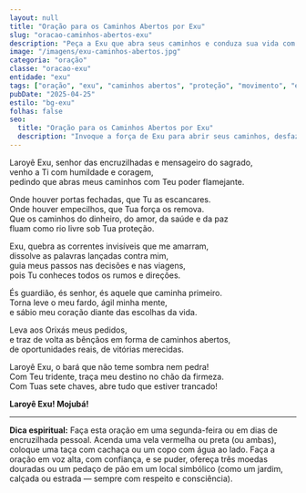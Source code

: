 ```yaml
---
layout: null
title: "Oração para os Caminhos Abertos por Exu"
slug: "oracao-caminhos-abertos-exu"
description: "Peça a Exu que abra seus caminhos e conduza sua vida com movimento, proteção e oportunidades."
image: "/imagens/exu-caminhos-abertos.jpg"
categoria: "oração"
classe: "oracao-exu"
entidade: "exu"
tags: ["oração", "exu", "caminhos abertos", "proteção", "movimento", "encruzilhada"]
pubDate: "2025-04-25"
estilo: "bg-exu"
folhas: false
seo:
  title: "Oração para os Caminhos Abertos por Exu"
  description: "Invoque a força de Exu para abrir seus caminhos, desfazer bloqueios e trazer fluidez à sua vida espiritual e material."
---
```


Laroyê Exu, senhor das encruzilhadas e mensageiro do sagrado,  
venho a Ti com humildade e coragem,  
pedindo que abras meus caminhos com Teu poder flamejante.  

Onde houver portas fechadas, que Tu as escancares.  
Onde houver empecilhos, que Tua força os remova.  
Que os caminhos do dinheiro, do amor, da saúde e da paz  
fluam como rio livre sob Tua proteção.  

Exu, quebra as correntes invisíveis que me amarram,  
dissolve as palavras lançadas contra mim,  
guia meus passos nas decisões e nas viagens,  
pois Tu conheces todos os rumos e direções.  

És guardião, és senhor, és aquele que caminha primeiro.  
Torna leve o meu fardo, ágil minha mente,  
e sábio meu coração diante das escolhas da vida.  

Leva aos Orixás meus pedidos,  
e traz de volta as bênçãos em forma de caminhos abertos,  
de oportunidades reais, de vitórias merecidas.  

Laroyê Exu, o bará que não teme sombra nem pedra!  
Com Teu tridente, traça meu destino no chão da firmeza.  
Com Tuas sete chaves, abre tudo que estiver trancado!  

**Laroyê Exu! Mojubá!**

---

**Dica espiritual:** Faça esta oração em uma segunda-feira ou em dias de encruzilhada pessoal. Acenda uma vela vermelha ou preta (ou ambas), coloque uma taça com cachaça ou um copo com água ao lado. Faça a oração em voz alta, com confiança, e se puder, ofereça três moedas douradas ou um pedaço de pão em um local simbólico (como um jardim, calçada ou estrada — sempre com respeito e consciência).
